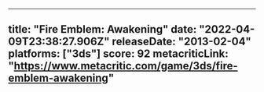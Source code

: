 
---
title: "Fire Emblem: Awakening"
date: "2022-04-09T23:38:27.906Z"
releaseDate: "2013-02-04"
platforms: ["3ds"]
score: 92
metacriticLink: "https://www.metacritic.com/game/3ds/fire-emblem-awakening"
---
